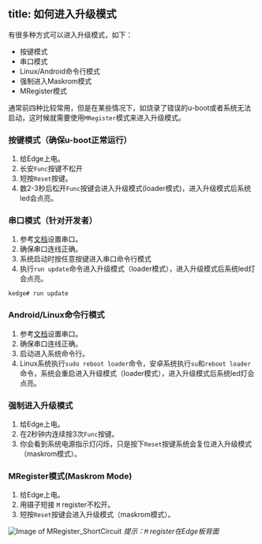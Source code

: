 title: 如何进入升级模式
---

有很多种方式可以进入升级模式，如下：

* 按键模式
* 串口模式
* Linux/Android命令行模式
* 强制进入Maskrom模式
* MRegister模式

通常前四种比较常用，但是在某些情况下，如烧录了错误的u-boot或者系统无法启动，这时候就需要使用`MRegister`模式来进入升级模式。

### 按键模式（确保u-boot正常运行）
1. 给Edge上电。
2. 长安`Func`按键不松开
3. 短按`Reset`按键。
4. 数2-3秒后松开`Func`按键会进入升级模式(loader模式)，进入升级模式后系统led会点亮。

### 串口模式（针对开发者）
1. 参考[文档](/zh-cn/edge/SetupSerialTool.html)设置串口。
2. 确保串口连线正确。
3. 系统启动时按任意按键进入串口命令行模式
4. 执行`run update`命令进入升级模式（loader模式），进入升级模式后系统led灯会点亮。
```
kedge# run update
```

### Android/Linux命令行模式
1. 参考[文档](/zh-cn/edge/SetupSerialTool.html)设置串口。
2. 确保串口连线正确。
3. 启动进入系统命令行。
4. Linux系统执行`sudo reboot loader`命令，安卓系统执行`su`和`reboot loader`命令，系统会重启进入升级模式（loader模式），进入升级模式后系统led灯会点亮。

### 强制进入升级模式
1. 给Edge上电。
2. 在2秒钟内连续按3次`Func`按键。
3. 你会看到系统电源指示灯闪烁，只是按下`Reset`按键系统会复位进入升级模式（maskrom模式）。

### MRegister模式(Maskrom Mode)
1. 给Edge上电。
2. 用镊子短接 `M` register不松开。
3. 短按`Reset`按键会进入升级模式（maskrom模式）。

![Image of MRegister_ShortCircuit](/images/edge/MRegister_ShortCircuit.png)
*提示：`M` register在Edge板背面*

